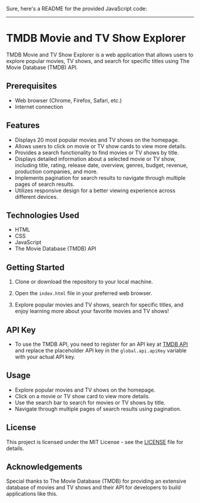 Sure, here's a README for the provided JavaScript code:

---

# TMDB Movie and TV Show Explorer

TMDB Movie and TV Show Explorer is a web application that allows users to explore popular movies, TV shows, and search for specific titles using The Movie Database (TMDB) API.

## Prerequisites

- Web browser (Chrome, Firefox, Safari, etc.)
- Internet connection

## Features

- Displays 20 most popular movies and TV shows on the homepage.
- Allows users to click on movie or TV show cards to view more details.
- Provides a search functionality to find movies or TV shows by title.
- Displays detailed information about a selected movie or TV show, including title, rating, release date, overview, genres, budget, revenue, production companies, and more.
- Implements pagination for search results to navigate through multiple pages of search results.
- Utilizes responsive design for a better viewing experience across different devices.

## Technologies Used

- HTML
- CSS 
- JavaScript
- The Movie Database (TMDB) API

## Getting Started

1. Clone or download the repository to your local machine.

2. Open the `index.html` file in your preferred web browser.

3. Explore popular movies and TV shows, search for specific titles, and enjoy learning more about your favorite movies and TV shows!

## API Key

- To use the TMDB API, you need to register for an API key at [TMDB API](https://www.themoviedb.org/settings/api) and replace the placeholder API key in the `global.api.apiKey` variable with your actual API key.

## Usage

- Explore popular movies and TV shows on the homepage.
- Click on a movie or TV show card to view more details.
- Use the search bar to search for movies or TV shows by title.
- Navigate through multiple pages of search results using pagination.

## License

This project is licensed under the MIT License - see the [LICENSE](LICENSE) file for details.

## Acknowledgements

Special thanks to The Movie Database (TMDB) for providing an extensive database of movies and TV shows and their API for developers to build applications like this.

